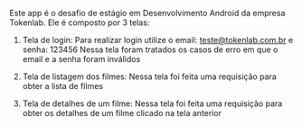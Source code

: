 Este app é o desafio de estágio em Desenvolvimento Android da empresa Tokenlab. Ele é composto por 3 telas:

1. Tela de login:
Para realizar login utilize o email: teste@tokenlab.com.br e senha: 123456
Nessa tela foram tratados os casos de erro em que o email e a senha foram inválidos

2. Tela de listagem dos filmes:
Nessa tela foi feita uma requisição para obter a lista de filmes

3. Tela de detalhes de um filme:
Nessa tela foi feita uma requisição para obter os detalhes de um filme clicado na tela anterior
